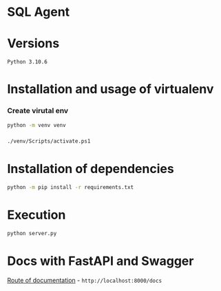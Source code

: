 # SQL Agent

# Versions
`Python 3.10.6`

# Installation and usage of virtualenv

### Create virutal env
```bash
python -m venv venv
```

###
```bash
./venv/Scripts/activate.ps1
```

# Installation of dependencies
```bash
python -m pip install -r requirements.txt
```

# Execution
```bash
python server.py
```

# Docs with FastAPI and Swagger
[Route of documentation](http://localhost:8000/docs) - `http://localhost:8000/docs`
